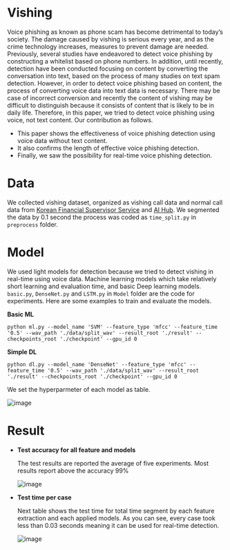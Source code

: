 # Vishing

Voice phishing as known as phone scam has become detrimental to today’s society. The damage caused by vishing is serious every year, and as the crime technology increases, measures to prevent damage are needed. Previously, several studies have endeavored to detect voice phishing by constructing a whitelist based on phone numbers. In addition, until recently, detection have been conducted focusing on content by converting the conversation into text, based on the process of many studies on text spam detection. However, in order to detect voice phishing based on content, the process of converting voice data into text data is necessary. There may be case of incorrect conversion and recently the content of vishing may be difficult to distinguish because it consists of content that is likely to be in daily life. Therefore, in this paper, we tried to detect voice phishing using voice, not text content. Our contribution as follows.

- This paper shows the effectiveness of voice phishing detection using voice data without text content. 
- It also confirms the length of effective voice phishing detection.
- Finally, we saw the possibility for real-time voice phishing detection.


# Data
We collected vishing dataset, organized as vishing call data and normal call data from [Korean Financial Supervisor Service](https://www.fss.or.kr/fss/main/sub1voice.do?menuNo=200012) and [AI Hub](https://aihub.or.kr/). We segmented the data by 0.1 second the process was coded as `time_split.py` in `preprocess` folder.

# Model
We used light models for detection because we tried to detect vishing in real-time using voice data. Machine learning models which take relatively short learning and evaluation time, and basic Deep learning models. `basic.py`, `DenseNet.py` and `LSTM.py` in `Model` folder are the code for experiments. Here are some examples to train and evaluate the models.

**Basic ML**
```
python ml.py --model_name 'SVM' --feature_type 'mfcc' --feature_time '0.5' --wav_path './data/split_wav' --result_root './result' --checkpoints_root './checkpoint' --gpu_id 0
```

**Simple DL**
```
python dl.py --model_name 'DenseNet' --feature_type 'mfcc' --feature_time '0.5' --wav_path './data/split_wav' --result_root './result' --checkpoints_root './checkpoint' --gpu_id 0
```

We set the hyperparmeter of each model as table.

![image](https://user-images.githubusercontent.com/117256746/220051121-0bb9ddeb-f7c1-4601-b647-2d370f4e4382.png)


# Result
- **Test accuracy for all feature and models** 

	The test results are reported the average of five experiments. Most results report above the accuracy 99%
 
	![image](https://user-images.githubusercontent.com/117256746/220046859-029d5d67-cc4e-4428-a070-377882d1dab7.png)

- **Test time per case**

	Next table shows the test time for total time segment by each feature extraction and each applied models. As you can see, every case took less than 0.03 seconds meaning it can be used for real-time detection.
	
	![image](https://user-images.githubusercontent.com/117256746/220048686-124448e0-ca8d-4cea-aa51-91d4294aedae.png)

